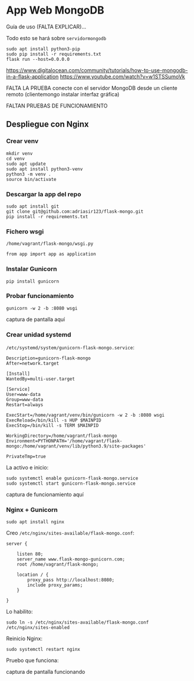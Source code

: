 # App Web MongoDB

Guía de uso (FALTA EXPLICAR)...

Todo esto se hará sobre `servidormongodb`

```shell
sudo apt install python3-pip
sudo pip install -r requirements.txt
flask run --host=0.0.0.0
```

https://www.digitalocean.com/community/tutorials/how-to-use-mongodb-in-a-flask-application
https://www.youtube.com/watch?v=w1STSSumoVk

FALTA LA PRUEBA conecte con el servidor MongoDB desde un cliente remoto (clientemongo instalar interfaz gráfica)

FALTAN PRUEBAS DE FUNCIONAMIENTO


## Despliegue con Nginx

### Crear venv

```shell
mkdir venv
cd venv
sudo apt update
sudo apt install python3-venv
python3 -m venv .
source bin/activate
```

### Descargar la app del repo

```shell
sudo apt install git
git clone git@github.com:adriasir123/flask-mongo.git
pip install -r requirements.txt
```

### Fichero wsgi

`/home/vagrant/flask-mongo/wsgi.py`

```shell
from app import app as application
```

### Instalar Gunicorn

```shell
pip install gunicorn
```

### Probar funcionamiento

```shell
gunicorn -w 2 -b :8080 wsgi
```

captura de pantalla aquí

### Crear unidad systemd

`/etc/systemd/system/gunicorn-flask-mongo.service`:

```shell
Description=gunicorn-flask-mongo
After=network.target

[Install]
WantedBy=multi-user.target

[Service]
User=www-data
Group=www-data
Restart=always

ExecStart=/home/vagrant/venv/bin/gunicorn -w 2 -b :8080 wsgi
ExecReload=/bin/kill -s HUP $MAINPID
ExecStop=/bin/kill -s TERM $MAINPID

WorkingDirectory=/home/vagrant/flask-mongo
Environment=PYTHONPATH='/home/vagrant/flask-mongo:/home/vagrant/venv/lib/python3.9/site-packages'

PrivateTmp=true
```

La activo e inicio:

```shell
sudo systemctl enable gunicorn-flask-mongo.service
sudo systemctl start gunicorn-flask-mongo.service
```

captura de funcionamiento aquí

### Nginx + Gunicorn

```shell
sudo apt install nginx
```

Creo `/etc/nginx/sites-available/flask-mongo.conf`:

```shell
server {

    listen 80;
    server_name www.flask-mongo-gunicorn.com;
    root /home/vagrant/flask-mongo;

    location / {
        proxy_pass http://localhost:8080;
        include proxy_params;
    }

}
```

Lo habilito:

```shell
sudo ln -s /etc/nginx/sites-available/flask-mongo.conf /etc/nginx/sites-enabled
```

Reinicio Nginx:

```shell
sudo systemctl restart nginx
```

Pruebo que funciona:

captura de pantalla funcionando
